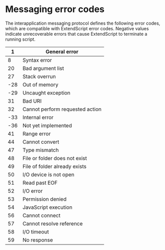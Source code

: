 # Messaging error codes

The interapplication messaging protocol defines the following error codes, which are compatible with
ExtendScript error codes. Negative values indicate unrecoverable errors that cause ExtendScript to
terminate a running script.

|   1 | General error                   |
|-----|---------------------------------|
|   8 | Syntax error                    |
|  20 | Bad argument list               |
|  27 | Stack overrun                   |
| -28 | Out of memory                   |
| -29 | Uncaught exception              |
|  31 | Bad URI                         |
|  32 | Cannot perform requested action |
| -33 | Internal error                  |
| -36 | Not yet implemented             |
|  41 | Range error                     |
|  44 | Cannot convert                  |
|  47 | Type mismatch                   |
|  48 | File or folder does not exist   |
|  49 | File of folder already exists   |
|  50 | I/O device is not open          |
|  51 | Read past EOF                   |
|  52 | I/O error                       |
|  53 | Permission denied               |
|  54 | JavaScript execution            |
|  56 | Cannot connect                  |
|  57 | Cannot resolve reference        |
|  58 | I/O timeout                     |
|  59 | No response                     |
